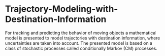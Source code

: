 # Trajectory-Modeling-with-Destination-Information
For tracking and predicting the behavior of moving objects a mathematical model is presented to model trajectories with destination information, where uncertainties are taken into account. The presented model is based on a class of stochastic processes called conditionally Markov (CM) processes.
